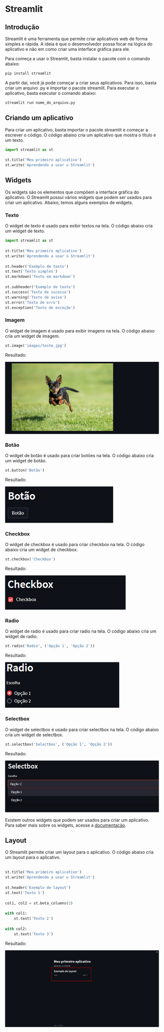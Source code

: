 # Streamlit

## Introdução
Streamlit é uma ferramenta que permite criar aplicativos web de forma simples e rápida. A ideia é que o desenvolvedor possa focar na lógica do aplicativo e não em como criar uma interface gráfica para ele.

Para começa a usar o Streamlit, basta instalar o pacote com o comando abaixo:

```bash
pip install streamlit
```
A partir daí, você já pode começar a criar seus aplicativos. Para isso, basta criar um arquivo .py e importar o pacote streamlit. Para executar o aplicativo, basta executar o comando abaixo:

```bash
streamlit run nome_do_arquivo.py
```

## Criando um aplicativo
Para criar um aplicativo, basta importar o pacote streamlit e começar a escrever o código. O código abaixo cria um aplicativo que mostra o título e um texto.

```python
import streamlit as st

st.title('Meu primeiro aplicativo')
st.write('Aprendendo a usar o Streamlit')
```

## Widgets
Os widgets são os elementos que compõem a interface gráfica do aplicativo. O Streamlit possui vários widgets que podem ser usados para criar um aplicativo. Abaixo, temos alguns exemplos de widgets.

### Texto
O widget de texto é usado para exibir textos na tela. O código abaixo cria um widget de texto.

```python
import streamlit as st

st.title('Meu primeiro aplicativo')
st.write('Aprendendo a usar o Streamlit')

st.header('Exemplo de texto')
st.text('Texto simples')
st.markdown('Texto em markdown')

st.subheader('Exemplo de texto')
st.success('Texto de sucesso')
st.warning('Texto de aviso')
st.error('Texto de erro')
st.exception('Texto de exceção')

```

### Imagem
O widget de imagem é usado para exibir imagens na tela. O código abaixo cria um widget de imagem.

```python
st.image('images/teste.jpg')
```

Resultado:

![Imagem](images/dog.png)

### Botão
O widget de botão é usado para criar botões na tela. O código abaixo cria um widget de botão.

```python
st.button('Botão')
```

Resultado:

![Botão](images/button.png)

### Checkbox
O widget de checkbox é usado para criar checkbox na tela. O código abaixo cria um widget de checkbox.

```python
st.checkbox('Checkbox')
```

Resultado:

![Checkbox](images/checkbox.png)

### Radio
O widget de radio é usado para criar radio na tela. O código abaixo cria um widget de radio.

```python
st.radio('Radio', ('Opção 1', 'Opção 2'))
```

Resultado:

![Radio](images/radio.png)

### Selectbox
O widget de selectbox é usado para criar selectbox na tela. O código abaixo cria um widget de selectbox.


```python
st.selectbox('Selectbox', ('Opção 1', 'Opção 2'))
```

Resultado:

![Selectbox](images/selectbox.png)



Existem outros widgets que podem ser usados para criar um aplicativo. Para saber mais sobre os widgets, acesse a [documentação](https://docs.streamlit.io/en/stable/api.html).

## Layout
O Streamlit permite criar um layout para o aplicativo. O código abaixo cria um layout para o aplicativo.

```python

st.title('Meu primeiro aplicativo')
st.write('Aprendendo a usar o Streamlit')

st.header('Exemplo de layout')
st.text('Texto 1')

col1, col2 = st.beta_columns(2)

with col1:
    st.text('Texto 2')

with col2:
    st.text('Texto 3')

```

Resultado:

![Layout](images/layout_example.png)


